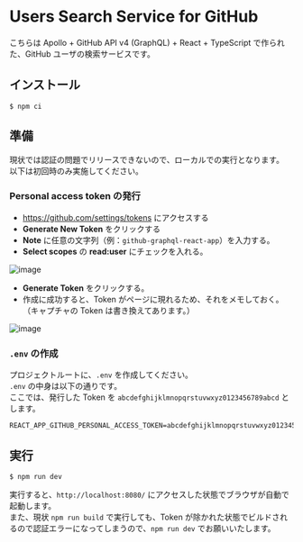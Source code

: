 # Users Search Service for GitHub

こちらは Apollo + GitHub API v4 (GraphQL) + React + TypeScript で作られた、GitHub ユーザの検索サービスです。

## インストール

```
$ npm ci
```

## 準備

現状では認証の問題でリリースできないので、ローカルでの実行となります。  
以下は初回時のみ実施してください。

### Personal access token の発行

- https://github.com/settings/tokens にアクセスする
- **Generate New Token** をクリックする
- **Note** に任意の文字列（例：`github-graphql-react-app`）を入力する。
- **Select scopes** の **read:user** にチェックを入れる。

![image](https://user-images.githubusercontent.com/10681108/76375668-bbc2da00-6389-11ea-8a51-828de2f262a8.png)

- **Generate Token** をクリックする。
- 作成に成功すると、Token がページに現れるため、それをメモしておく。（キャプチャの Token は書き換えてあります。）

![image](https://user-images.githubusercontent.com/10681108/76374843-a482ed00-6387-11ea-9ed8-d249f32e2bb9.png)


### `.env` の作成

プロジェクトルートに、`.env` を作成してください。  
`.env` の中身は以下の通りです。  
ここでは、発行した Token を `abcdefghijklmnopqrstuvwxyz0123456789abcd` とします。

```
REACT_APP_GITHUB_PERSONAL_ACCESS_TOKEN=abcdefghijklmnopqrstuvwxyz0123456789abcd
```

## 実行

```
$ npm run dev
```

実行すると、`http://localhost:8080/` にアクセスした状態でブラウザが自動で起動します。  
また、現状 `npm run build` で実行しても、Token が除かれた状態でビルドされるので認証エラーになってしまうので、`npm run dev` でお願いいたします。
